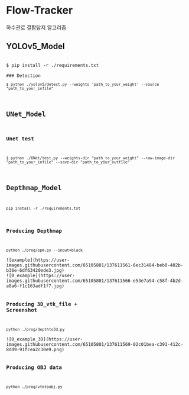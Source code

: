 # Flow-Tracker
하수관로 결함탐지 알고리즘

## YOLOv5_Model
<code/>
$ pip install -r ./requirements.txt
</cdoe>
### Detection
<code/>
$ python ./yolov5/detect.py --weights 'path_to_your_weight' --source "path_to_your_infile"
</code>

## UNet_Model 
### Unet test
<code/>
$ python ./UNet/test.py --weights-dir "path_to_your_weight" --raw-image-dir "path_to_your_infile" --save-dir "path_to_your_outfile"
</code>

## Depthmap_Model
<code/>
pip install -r ./requirements.txt
</code>

### Producing Depthmap
<code/>
python ./prog/spm.py --input=black
</code>
![example](https://user-images.githubusercontent.com/65105801/137611561-6ec31484-beb0-402b-b36e-6df63420ede3.jpg)
![0_example](https://user-images.githubusercontent.com/65105801/137611566-e53e7a94-c58f-4b2d-a8a6-f1c163adf1f7.jpg)

### Producing 3D_vtk_file + Screenshot
<code/>
python ./prog/depthto3d.py
</code>
![0_example_3D](https://user-images.githubusercontent.com/65105801/137611569-02c01bea-c391-412c-8dd9-91fcea2c30e9.png)

### Producing OBJ data
<code/>
python ./prog/vtktoobj.py
</code>
